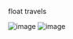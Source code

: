 float travels

![image](https://github.com/user-attachments/assets/91be36c8-debd-4245-9ece-f08f9cf19df7)
![image](https://github.com/user-attachments/assets/4fe10207-faa4-4800-b1dc-84f61efd262d)

